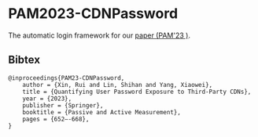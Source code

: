 # PAM2023-CDNPassword

The automatic login framework for our [paper (PAM'23 )](https://doi.org/10.1007/978-3-031-28486-1_27).

## Bibtex
```
@inproceedings{PAM23-CDNPassword,
    author = {Xin, Rui and Lin, Shihan and Yang, Xiaowei},
    title = {Quantifying User Password Exposure to Third-Party CDNs},
    year = {2023},
    publisher = {Springer},
    booktitle = {Passive and Active Measurement},
    pages = {652–-668},
}
```
